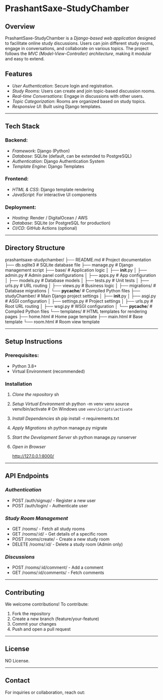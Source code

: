 # PrashantSaxe-StudyChamber

## Overview
PrashantSaxe-StudyChamber is a *Django-based web application* designed to facilitate online study discussions. Users can join different study rooms, engage in conversations, and collaborate on various topics. The project follows the *MVC (Model-View-Controller) architecture*, making it modular and easy to extend.

## Features
- *User Authentication*: Secure login and registration.
- *Study Rooms*: Users can create and join topic-based discussion rooms.
- *Real-time Conversations*: Engage in discussions with other users.
- *Topic Categorization*: Rooms are organized based on study topics.
- *Responsive UI*: Built using Django templates.

---

## Tech Stack
### Backend:
- *Framework*: Django (Python)
- *Database*: SQLite (default, can be extended to PostgreSQL)
- *Authentication*: Django Authentication System
- *Template Engine*: Django Templates

### Frontend:
- *HTML & CSS*: Django template rendering
- *JavaScript*: For interactive UI components

### Deployment:
- *Hosting*: Render / DigitalOcean / AWS
- *Database*: SQLite (or PostgreSQL for production)
- *CI/CD*: GitHub Actions (optional)

---

## Directory Structure

prashantsaxe-studychamber/
├── README.md              # Project documentation
├── db.sqlite3             # SQLite database file
├── manage.py              # Django management script
├── base/                  # Application logic
│   ├── __init__.py
│   ├── admin.py           # Admin panel configurations
│   ├── apps.py            # App configuration
│   ├── models.py          # Database models
│   ├── tests.py           # Unit tests
│   ├── urls.py            # URL routing
│   ├── views.py           # Business logic
│   ├── migrations/        # Database migrations
│   └── __pycache__/       # Compiled Python files
├── studyChamber/          # Main Django project settings
│   ├── __init__.py
│   ├── asgi.py            # ASGI configuration
│   ├── settings.py        # Project settings
│   ├── urls.py            # Root URL routing
│   ├── wsgi.py            # WSGI configuration
│   └── __pycache__/       # Compiled Python files
└── templates/             # HTML templates for rendering pages
    ├── home.html          # Home page template
    ├── main.html          # Base template
    └── room.html          # Room view template


---

## Setup Instructions
### Prerequisites:
- Python 3.8+
- Virtual Environment (recommended)

### Installation
1. *Clone the repository*
   sh

   

2. *Setup Virtual Environment*
   sh
   python -m venv venv
   source venv/bin/activate  # On Windows use `venv\Scripts\activate`
   

3. *Install Dependencies*
   sh
   pip install -r requirements.txt
   

4. *Apply Migrations*
   sh
   python manage.py migrate
   

5. *Start the Development Server*
   sh
   python manage.py runserver
   

6. *Open in Browser*
   
   http://127.0.0.1:8000/
   

---

## API Endpoints
### *Authentication*
- POST /auth/signup/ - Register a new user
- POST /auth/login/ - Authenticate user

### *Study Room Management*
- GET /rooms/ - Fetch all study rooms
- GET /rooms/:id/ - Get details of a specific room
- POST /rooms/create/ - Create a new study room
- DELETE /rooms/:id/ - Delete a study room (Admin only)

### *Discussions*
- POST /rooms/:id/comment/ - Add a comment
- GET /rooms/:id/comments/ - Fetch comments

---

## Contributing
We welcome contributions! To contribute:
1. Fork the repository
2. Create a new branch (feature/your-feature)
3. Commit your changes
4. Push and open a pull request

---

## License
NO License.

---

## Contact
For inquiries or collaboration, reach out:
